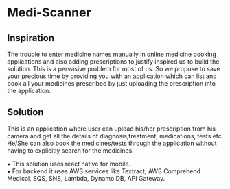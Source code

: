 # Medi-Scanner

## Inspiration  
The trouble to enter medicine names manually in online medicine booking applications and also adding prescriptions to justify inspired us to build the solution. This is a pervasive problem for most of us. So we propose to save your precious time by providing you with an application which can list and book all your medicines prescribed by just uploading the prescription into the application.  

## Solution
This is an application where user can upload his/her prescription from his camera and get all the details of diagnosis,treatment, medications, tests etc. He/She can also book the medicines/tests through the application without having to explicitly search for the medicines.

•	This solution uses react native  for mobile.  
•	For backend it uses AWS services like Textract, AWS Comprehend Medical, SQS, SNS, Lambda, Dynamo DB, API Gateway.
